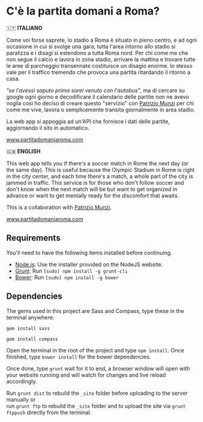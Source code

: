 # C'è la partita domani a Roma?

:it: **ITALIANO**

Come voi forse saprete, lo stadio a Roma è situato in pieno centro, e ad ogni occasione in cui si svolge una gara, tutta l'area intorno allo stadio si paralizza e i disagi si estendono a tutta Roma nord. Per chi come me che non segue il calcio e lavora in zona stadio, arrivare la mattina e trovare tutte le aree di parcheggio transennate costituisce un disagio enorme. lo stesso vale per il traffico tremendo che provoca una partita ritardando il ritorno a casa.

*"se l'avessi saputo prima sarei venuto con l'autobus"*, ma di cercare su google ogni giorno e decodificare il calendario delle partite non ne avevo voglia così ho deciso di creare questo "servizio" con [Patrizio Munzi](https://www.linkedin.com/in/patriziomunzi) per chi come me vive, lavora o semplicemente transita giornalmente in area stadio.

La web app si appoggia ad un'API che fornisce i dati delle partite, aggiornando il sito in automatico.

www.partitadomaniaroma.com

:uk: **ENGLISH**

This web app tells you if there's a soccer match in Rome the next day (or the same day). This is useful because the Olympic Stadium in Rome is right in the city center, and each time there's a match, a whole part of the city is jammed in traffic. This service is for those who don't follow soccer and don't know when the next match will be but want to get organized in advance or want to get mentally ready for the discomfort that awaits.

This is a collaboration with [Patrizio Munzi](https://www.linkedin.com/in/patriziomunzi).

www.partitadomaniaroma.com

## Requirements

You'll need to have the following items installed before continuing.

  * [Node.js](http://nodejs.org): Use the installer provided on the NodeJS website.
  * [Grunt](http://gruntjs.com/): Run `[sudo] npm install -g grunt-cli`
  * [Bower](http://bower.io/): Run `[sudo] npm install -g bower`

## Dependencies

The gems used in this project are Sass and Compass, type these in the terminal anywhere:

`gem install sass`

`gem install compass`  

Open the terminal in the root of the project and type `npm install`. Once finished, type `bower install` for the bower dependencies.

Once done, type `grunt` wait for it to end, a browser window will open with your website running and will watch for changes and live reload accordingly.

Run `grunt dist` to rebuild the `_site` folder before uploading to the server manually or<br>
run `grunt ftp` to rebuild the `_site` folder and to upload the site via `grunt ftppush` directly from the terminal.
